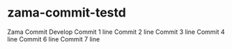 # zama-commit-testd
Zama Commit Develop
Commit 1 line
Commit 2 line
Commit 3 line
Commit 4 line
Commit 6 line
Commit 7 line
